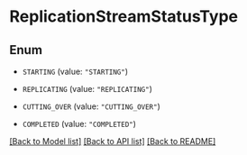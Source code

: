 # ReplicationStreamStatusType

## Enum

* `STARTING` (value: `"STARTING"`)

* `REPLICATING` (value: `"REPLICATING"`)

* `CUTTING_OVER` (value: `"CUTTING_OVER"`)

* `COMPLETED` (value: `"COMPLETED"`)


[[Back to Model list]](../README.md#documentation-for-models) [[Back to API list]](../README.md#documentation-for-api-endpoints) [[Back to README]](../README.md)


